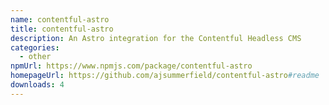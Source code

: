 ```yaml
---
name: contentful-astro
title: contentful-astro
description: An Astro integration for the Contentful Headless CMS
categories:
  - other
npmUrl: https://www.npmjs.com/package/contentful-astro
homepageUrl: https://github.com/ajsummerfield/contentful-astro#readme
downloads: 4
---
```

